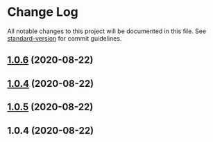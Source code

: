 # Change Log

All notable changes to this project will be documented in this file. See [standard-version](https://github.com/conventional-changelog/standard-version) for commit guidelines.

<a name="1.0.6"></a>
## [1.0.6](https://github.com/alexsonrf/angular-fluig/compare/v1.0.5...v1.0.6) (2020-08-22)



<a name="1.0.4"></a>
## [1.0.4](https://github.com/alexsonrf/angular-fluig/compare/v1.0.5...v1.0.4) (2020-08-22)



<a name="1.0.5"></a>
## [1.0.5](/compare/v1.0.4...v1.0.5) (2020-08-22)



<a name="1.0.4"></a>
## 1.0.4 (2020-08-22)
